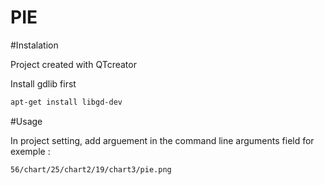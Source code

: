 # PIE

#Instalation

Project created with QTcreator

Install gdlib first

```bash
apt-get install libgd-dev
```

#Usage

In project setting, 
add arguement in the command line arguments field for exemple :

```bash
56/chart/25/chart2/19/chart3/pie.png
```
